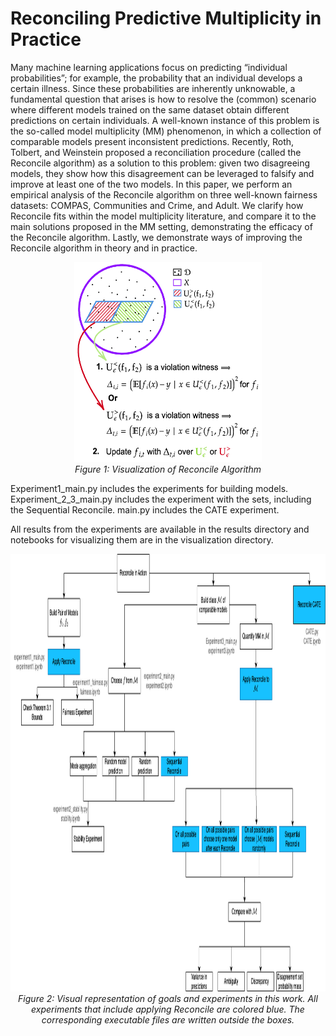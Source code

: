 # Reconciling Predictive Multiplicity in Practice

[//]: # (**Tina Behzad** &nbsp;&nbsp; **Sílvia Casacuberta** &nbsp;&nbsp; **Emily Diana** &nbsp;&nbsp; **Alexander Williams Tolbert**)

Many machine learning applications focus on predicting “individual probabilities”; for example, the probability that an individual develops a certain illness. Since these probabilities are inherently unknowable, a fundamental question that arises is how to resolve the (common) scenario where different models trained on the same dataset obtain different predictions on certain individuals. A well-known instance of this problem is the so-called model multiplicity (MM) phenomenon, in which a collection of comparable models present inconsistent predictions. Recently, Roth, Tolbert, and Weinstein proposed a reconciliation procedure (called the Reconcile algorithm) as a solution to this problem: given two disagreeing models, they show how this disagreement can be leveraged to falsify and improve at least one of the two models. In this paper, we perform an empirical analysis of the Reconcile algorithm on three well-known fairness datasets: COMPAS, Communities and Crime, and Adult. We clarify how Reconcile fits within the model multiplicity literature, and compare it to the main solutions proposed in the MM setting, demonstrating the efficacy of the Reconcile algorithm. Lastly, we demonstrate ways of improving the Reconcile algorithm in theory and in practice.

<p align="center">
  <img src="figures/diagram_reconcile.png" alt="Reconcile" width="300" height="320">
  <br>
  <em>Figure 1: Visualization of Reconcile Algorithm</em>
</p>

Experiment1_main.py includes the experiments for building models. Experiment_2_3_main.py includes the experiment with the sets, including the Sequential Reconcile.
main.py includes the CATE experiment.

All results from the experiments are available in the results directory and notebooks for visualizing them are in the visualization directory.

<p align="center">
  <img src="figures/all_experiments_git_version.png" alt="experiments" width="650" height="700">
  <br>
  <em>Figure 2: Visual representation of goals and experiments in this work. All experiments that include applying Reconcile are colored blue. The corresponding executable files are written outside the boxes.</em>
</p>
